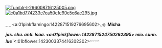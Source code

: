 [![Tumblr-l-296008716125005.png](https://i.postimg.cc/Bnf1rxqB/Tumblr-l-296008716125005.png)](https://postimg.cc/0bZQmKKz)[![c0a1bd774233e7ea50efe90c5c6ae295.jpg](https://i.postimg.cc/RCb5FRyn/c0a1bd774233e7ea50efe90c5c6ae295.jpg)](https://postimg.cc/V5MHZjYY)

_ _             <a:01pinkflamingo:1422871519276695602>◟༝`@ `__Micha__  
 *__jas. shu. anti. Isaa.  <a:01pinkflower:1422871524750262395> mio. sunn. lue`__*<:01bflower:1423003374416302302>𓎢𓎡